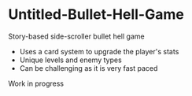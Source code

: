# Untitled-Bullet-Hell-Game

Story-based side-scroller bullet hell game

- Uses a card system to upgrade the player's stats
- Unique levels and enemy types
- Can be challenging as it is very fast paced

Work in progress
